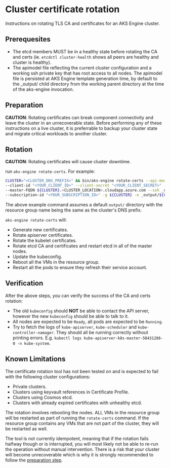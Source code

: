 # Cluster certificate rotation

Instructions on rotating TLS CA and certificates for an AKS Engine cluster.

## Prerequesites

- The etcd members MUST be in a healthy state before rotating the CA and certs (ie. `etcdctl cluster-health` shows all peers are healthy and cluster is healthy).
- The apimodel file reflecting the current cluster configuration and a working ssh private key that has root access to all nodes. The apimodel file is persisted at AKS Engine template generation time, by default to the _output/ child directory from the working parent directory at the time of the aks-engine invocation.

<a name="preparation"></a>

## Preparation

**CAUTION**: Rotating certificates can break component connectivity and leave the cluster in an unrecoverable state. Before performing any of these instructions on a live cluster, it is preferrable to backup your cluster state and migrate critical workloads to another cluster.

## Rotation

**CAUTION**: Rotating certificates will cause cluster downtime.

run `aks-engine rotate-certs`. For example:

```bash
CLUSTER="<CLUSTER_DNS_PREFIX>" && bin/aks-engine rotate-certs --api-model _output/${CLUSTER}/apimodel.json
--client-id "<YOUR_CLIENT_ID>" --client-secret "<YOUR_CLIENT_SECRET>" --location <CLUSTER_LOCATION>
--master-FQDN ${CLUSTER}.<CLUSTER_LOCATION>.cloudapp.azure.com --ssh _output/${CLUSTER}-ssh
--subscription-id "<YOUR_SUBSCRIPTION_ID>" -g ${CLUSTER} -o _output/${CLUSTER}
```

The above example command assumes a default `output/` directory with the resource group name being the same as the cluster's DNS prefix.

`aks-engine rotate-certs` will:

- Generate new certificates.
- Rotate apiserver certificates.
- Rotate the kubelet certificates.
- Rotate etcd CA and certificates and restart etcd in all of the master nodes.
- Update the kubeconfig.
- Reboot all the VMs in the resource group.
- Restart all the pods to ensure they refresh their service account.

## Verification

After the above steps, you can verify the success of the CA and certs rotation:

- The old  `kubeconfig`  should  **NOT**  be able to contact the API server, however the new `kubeconfig` should be able to talk to it.
- All nodes are expected to be  `Ready`, all pods are expected to be  `Running`.
- Try to fetch the logs of  `kube-apiserver`,  `kube-scheduler`  and  `kube-controller-namager`. They should all be running correctly without printing errors. E.g. `kubectl logs kube-apiserver-k8s-master-58431286-0 -n kube-system`.

## Known Limitations

The certificate rotation tool has not been tested on and is expected to fail with the following cluster configurations:

- Private clusters.
- Clusters using keyvault references in Certificate Profile.
- Clusters using Cosmos etcd.
- Clusters with already expired certificates with unhealthy etcd.

The rotation involves rebooting the nodes. ALL VMs in the resource group will be restarted as part of running the `rotate-certs` command. If the resource group contains any VMs that are not part of the cluster, they will be restarted as well.

The tool is not currently idempotent, meaning that if the rotation fails halfway though or is interrupted, you will most likely not be able to re-run the operation without manual intervention. There is a risk that your cluster will become unrecoverable which is why it is strongly recommended to follow the [preparation step](#preparation).
